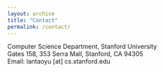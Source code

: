 ```yaml
---
layout: archive
title: "Contact"
permalink: /contact/
---
```

Computer Science Department, Stanford University<br>
Gates 158, 353 Serra Mall, Stanford, CA 94305<br>
Email: lantaoyu [at] cs.stanford.edu

